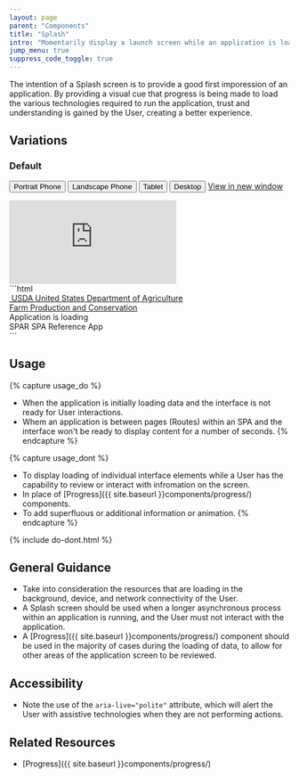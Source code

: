 ```yaml
---
layout: page
parent: "Components"
title: "Splash"
intro: "Momentarily display a launch screen while an application is loading."
jump_menu: true
suppress_code_toggle: true
---
```


The intention of a Splash screen is to provide a good first imporession of an application. By providing a visual cue that progress is being made to load the various technologies required to run the application, trust and understanding is gained by the User, creating a better experience.

## Variations

### Default

<div class="docs__rwd-demo-block">
  <div class="docs__bd">
    <p>
      <span class="fsa-btn-group fsa-btn-group--small" role="group" data-component="">
        <button data-behavior="toggle-rwd-size" data-target="rwd-demo_splash" data-size="phone" class="fsa-btn-group__item" aria-selected="true" type="button" title="Portrait"><span class="sr-only">Portrait</span> Phone <span class="docs__rwd-demo-icon docs__rwd-demo-icon--portrait"></span></button>
        <button data-behavior="toggle-rwd-size" data-target="rwd-demo_splash" data-size="phone-big" class="fsa-btn-group__item" type="button" title="Landscape"><span class="sr-only">Landscape</span> Phone <span class="docs__rwd-demo-icon docs__rwd-demo-icon--landscape"></span></button>
        <button data-behavior="toggle-rwd-size" data-target="rwd-demo_splash" data-size="tablet" class="fsa-btn-group__item fsa-btn-group__item--active" type="button">Tablet</button>
        <button data-behavior="toggle-rwd-size" data-target="rwd-demo_splash" data-size="desktop" class="fsa-btn-group__item" type="button">Desktop</button>
      </span>
      <a class="fsa-m-l--xs fsa-text-size--1" href="http://usda-fsa.github.io/fsa-style/demo/rwd__splash.html" target="_blank">View in new window</a>
    </p>
  </div>
  <div class="docs__rwd-embed-container">
    <div class="docs__rwd-embed docs__rwd-embed--tablet" id="rwd-demo_splash">
      <iframe title="Responsive Demo: splash" src="https://usda-fsa.github.io/fsa-style/demo/rwd__splash.html" class="docs__rwd-iframe" allowtransparency="true" frameborder="0" scrolling="yes" allowfullscreen="true"> </iframe>
    </div>
  </div>
</div>
```html
<div class="fsa-splash">
  <div class="fsa-splash__hd">
    <div class="fsa-tophat fsa-splash__tophat">
      <div class="fsa-tophat__bd fsa-splash__tophat__bd">
        <div class="fsa-tophat__primary">
          <span class="fsa-tophat__agency">
            <a class="fsa-tophat__link fsa-splash__tophat__link" href="http://usda.gov" title="Link to USDA homepage">
              <img role="presentation" class="fsa-tophat__agency-logo" src="../img/usda-logo.svg" alt="">
              <abbr class="fsa-tophat__agency-abbr" title="United States Department of Agriculture">USDA</abbr>
              <span class="fsa-tophat__agency-fullname">United States Department of Agriculture</span>
            </a>
          </span>
        </div>
        <div class="fsa-tophat__secondary">
          <span class="fsa-tophat__subagency">
            <a class="fsa-tophat__link fsa-splash__tophat__link" href="http://fsa.usda.gov" title="FPAC homepage">Farm Production and Conservation</a>
          </span>
        </div>
      </div>
    </div>
  </div>
  <div class="fsa-splash__bd">
    <div class="fsa-splash__item">
      <div class="fsa-splash__progress">
        <div class="fsa-progress fsa-progress--indeterminate" aria-live="polite">
          <div class="fsa-progress__details fsa-sr-only">
            <div class="fsa-progress__label">Application is loading</div>
          </div>
          <div class="fsa-progress__bar" aria-hidden="true">
            <div class="fsa-progress__primary"></div>
            <div class="fsa-progress__secondary"></div>
          </div>
        </div>
      </div>
      <div class="fsa-splash__title">
        <span class="fsa-splash__title-abbr">SPAR</span>
        <span class="fsa-splash__title-name">SPA Reference App</span>
      </div>
    </div>
  </div>
</div>
```

## Usage

{% capture usage_do %}
* When the application is initially loading data and the interface is not ready for User interactions.
* Whem an application is between pages (Routes) within an SPA and the interface won't be ready to display content for a number of seconds.
{% endcapture %}

{% capture usage_dont %}
* To display loading of individual interface elements while a User has the capability to review or interact with infromation on the screen.
* In place of [Progress]({{ site.baseurl }}components/progress/) components.
* To add superfluous or additional information or animation.
{% endcapture %}

{% include do-dont.html %}

## General Guidance

* Take into consideration the resources that are loading in the background, device, and network connectivity of the User.
* A Splash screen should be used when a longer asynchronous process within an application is running, and the User must not interact with the application.
* A [Progress]({{ site.baseurl }}components/progress/) component should be used in the majority of cases during the loading of data, to allow for other areas of the application screen to be reviewed.

## Accessibility

* Note the use of the `aria-live="polite"` attribute, which will alert the User with assistive technologies when they are not performing actions.

## Related Resources

* [Progress]({{ site.baseurl }}components/progress/)
